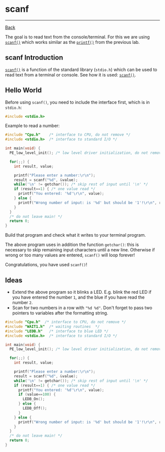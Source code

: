 ﻿# scanf

---

[Back](../instructions.md)

The goal is to read text from the console/terminal. For this we are using [```scanf()```](../io/scanf.md) which works similar as the [```printf()```](../io/printf.md) from the previous lab.

## scanf Introduction
[```scanf()```](../io/scanf.md) is a function of the standard library (```stdio.h```) which can be used to read text from a terminal or console.
See how it is used: [```scanf()```](../io/scanf.md).


## Hello World
Before using ```scanf()```, you need to include the interface first, which is in ```stdio.h```:
```c
#include <stdio.h>
```

Example to read a number:

```c
#include "Cpu.h"    /* interface to CPU, do not remove */
#include <stdio.h>  /* interface to standard I/O */

int main(void) {
  PE_low_level_init(); /* low level driver initialization, do not remove */

  for(;;) {
    int result, value;

    printf("Please enter a number:\r\n");
    result = scanf("%d", &value);
    while('\n' != getchar()); /* skip rest of input until '\n' */
    if (result==1) { /* one value read */
      printf("You entered: '%d'\r\n", value);
    } else {
      printf("Wrong number of input: is '%d' but should be '1'!\r\n", result);
    }
  }
  /* do not leave main! */
  return 0;
}

```
Build that program and check what it writes to your terminal program.

The above program uses in addition the function ```getchar()```: this is necessary to skip remaining input characters until a new line. Otherwise if wrong or too many values are entered, ```scanf()``` will loop forever!

Congratulations, you have used ```scanf()```!

## Ideas
* Extend the above program so it blinks a LED. E.g. blink the red LED if you have entered the number ```1```, and the blue if you have read the number ```2```.
* Scan for two numbers in a row with ```"%d %d"```. Don't forget to pass two pointers to variables after the formatting string.


```c
#include "Cpu.h"  /* interface to CPU, do not remove */
#include "WAIT1.h"  /* waiting routines  */
#include "LEDB.h"   /* interface to blue LED */
#include <stdio.h>  /* interface to standard I/O */

int main(void) {
  PE_low_level_init(); /* low level driver initialization, do not remove */

  for(;;) {
    int result, value;

    printf("Please enter a number:\r\n");
    result = scanf("%d", &value);
    while('\n' != getchar()); /* skip rest of input until '\n' */
    if (result==1) { /* one value read */
      printf("You entered: '%d'\r\n", value);
      if (value==100) {
        LEDB_On();
      } else {
        LEDB_Off();
      }
    } else {
      printf("Wrong number of input: is '%d' but should be '1'!\r\n", result);
    }
  }
  /* do not leave main! */
  return 0;
}
```


